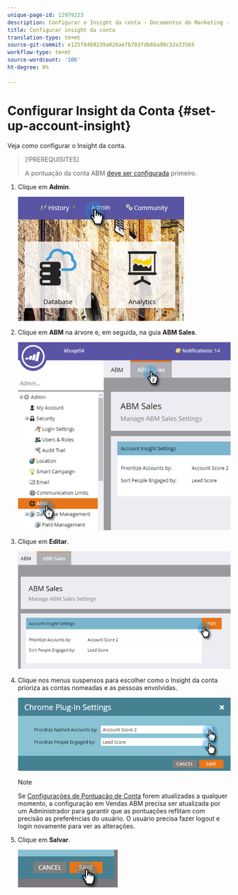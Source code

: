 ```yaml
---
unique-page-id: 12979223
description: Configurar o Insight da conta - Documentos do Marketing - Documentação do produto
title: Configurar insight da conta
translation-type: tm+mt
source-git-commit: e125f8469239a026aefb703fdb6ba99c32e33565
workflow-type: tm+mt
source-wordcount: '106'
ht-degree: 0%

---
```



# Configurar Insight da Conta {#set-up-account-insight}

Veja como configurar o Insight da conta.

>[!PREREQUISITES]
>
>A pontuação da conta ABM [deve ser configurada](/help/marketo/product-docs/account-based-marketing/setup-abm/account-score.md) primeiro.

1. Clique em **Admin**.

   ![](assets/admin-1.png)

1. Clique em **ABM** na árvore e, em seguida, na guia **ABM Sales**.

   ![](assets/two-5.png)

1. Clique em **Editar**.

   ![](assets/three-4.png)

1. Clique nos menus suspensos para escolher como o Insight da conta prioriza as contas nomeadas e as pessoas envolvidas.

   ![](assets/four-4.png)

   >[!NOTE]
   >
   >Se [Configurações de Pontuação de Conta](/help/marketo/product-docs/account-based-marketing/setup-abm/account-score.md) forem atualizadas a qualquer momento, a configuração em Vendas ABM precisa ser atualizada por um Administrador para garantir que as pontuações reflitam com precisão as preferências do usuário. O usuário precisa fazer logout e login novamente para ver as alterações.

1. Clique em **Salvar**.

   ![](assets/five-4.png)
